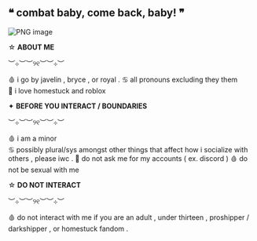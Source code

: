 ## ❝ combat baby, come back, baby! ❞
![PNG image](https://github.com/user-attachments/assets/56397db1-d0e3-4421-b5be-86ac7f50d175)

☆  **ABOUT ME**

︶⊹︶︶୨୧︶︶⊹︶

🩸  i  go  by  javelin  ,  bryce  ,  or  royal  .
♋️  all  pronouns  excluding  they  them  
🦀  i  love  homestuck  and  roblox

✦  **BEFORE  YOU  INTERACT  /  BOUNDARIES**

︶⊹︶︶୨୧︶︶⊹︶

🩸  i  am  a  minor  
♋️  possibly  plural/sys  amongst  other  things  that  affect  how  i  socialize  with  others  ,  please  iwc  .
🦀  do  not  ask  me  for  my  accounts  (  ex.  discord  )
🩸  do  not  be  sexual  with  me

☆  **DO  NOT  INTERACT**

︶⊹︶︶୨୧︶︶⊹︶

🩸  do  not  interact  with  me  if you  are  an  adult  ,  under  thirteen  ,  proshipper  /  darkshipper  ,  or  homestuck  fandom  .

<!--
**LPS3155/LPS3155** is a ✨ _special_ ✨ repository because its `README.md` (this file) appears on your GitHub profile.

Here are some ideas to get you started:

- 🔭 I’m currently working on ...
- 🌱 I’m currently learning ...
- 👯 I’m looking to collaborate on ...
- 🤔 I’m looking for help with ...
- 💬 Ask me about ...
- 📫 How to reach me: ...
- 😄 Pronouns: ...
- ⚡ Fun fact: ...
-->
